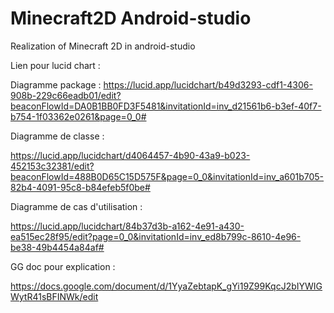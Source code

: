 # Minecraft2D Android-studio

Realization of Minecraft 2D in android-studio

Lien pour lucid chart : 

Diagramme package : 
https://lucid.app/lucidchart/b49d3293-cdf1-4306-908b-229c66eadb01/edit?beaconFlowId=DA0B1BB0FD3F5481&invitationId=inv_d21561b6-b3ef-40f7-b754-1f03362e0261&page=0_0#

Diagramme de classe : 

https://lucid.app/lucidchart/d4064457-4b90-43a9-b023-452153c32381/edit?beaconFlowId=488B0D65C15D575F&page=0_0&invitationId=inv_a601b705-82b4-4091-95c8-b84efeb5f0be#

Diagramme de cas d'utilisation :

https://lucid.app/lucidchart/84b37d3b-a162-4e91-a430-ea515ec28f95/edit?page=0_0&invitationId=inv_ed8b799c-8610-4e96-be38-49b4454a84af#

GG doc pour explication : 

https://docs.google.com/document/d/1YyaZebtapK_gYi19Z99KqcJ2bIYWIGWytR41sBFINWk/edit
